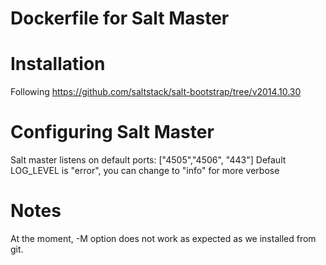 # Dockerfile for Salt Master

# Installation
Following https://github.com/saltstack/salt-bootstrap/tree/v2014.10.30

# Configuring Salt Master
Salt master listens on default ports:  ["4505","4506", "443"]
Default LOG_LEVEL is "error", you can change to "info" for more verbose
# Notes
At the moment, -M option does not work as expected as we installed from git.




